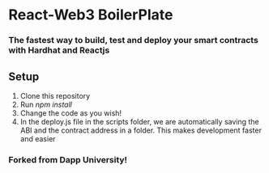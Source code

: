 # React-Web3 BoilerPlate

### The fastest way to build, test and deploy your smart contracts with Hardhat and Reactjs

## Setup

1. Clone this repository
2. Run *npm install*
3. Change the code as you wish!
4. In the deploy.js file in the scripts folder, we are automatically saving the ABI and the contract address in a folder. This makes development faster and easier

### Forked from Dapp University!